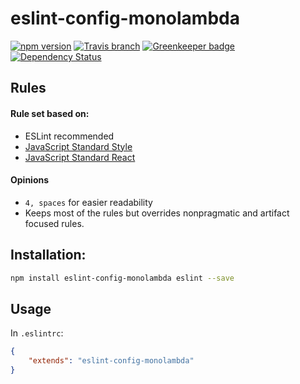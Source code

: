 # eslint-config-monolambda
[![npm version](https://img.shields.io/npm/v/eslint-config-monolambda.svg?style=flat)](https://www.npmjs.com/package/eslint-config-monolambda)
[![Travis branch](https://img.shields.io/travis/monolambda/eslint-config-monolambda/master.svg)](https://travis-ci.org/monolambda/eslint-config-monolambda.svg?branch=master)
[![Greenkeeper badge](https://badges.greenkeeper.io/monolambda/eslint-config-monolambda.svg)](https://greenkeeper.io/)
[![Dependency Status](https://gemnasium.com/badges/github.com/monolambda/eslint-config-monolambda.svg)](https://gemnasium.com/github.com/monolambda/eslint-config-monolambda)

## Rules

#### Rule set based on:
- ESLint recommended
- [JavaScript Standard Style](https://github.com/feross/standard)
- [JavaScript Standard React](https://github.com/feross/eslint-config-standard-react)

#### Opinions
- `4, spaces` for easier readability
- Keeps most of the rules but overrides nonpragmatic and artifact focused rules.

## Installation:
```sh
npm install eslint-config-monolambda eslint --save
``` 
## Usage
In `.eslintrc`:

```json
{
    "extends": "eslint-config-monolambda"
}
```
